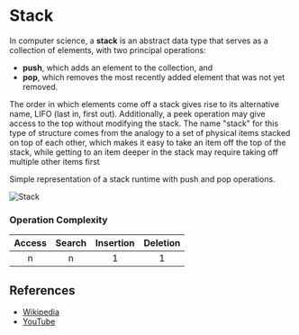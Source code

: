 # Stack

In computer science, a **stack** is an abstract data type that serves
as a collection of elements, with two principal operations:

* **push**, which adds an element to the collection, and
* **pop**, which removes the most recently added element that was not yet removed.

The order in which elements come off a stack gives rise to its
alternative name, LIFO (last in, first out). Additionally, a
peek operation may give access to the top without modifying
the stack. The name "stack" for this type of structure comes
from the analogy to a set of physical items stacked on top of
each other, which makes it easy to take an item off the top
of the stack, while getting to an item deeper in the stack
may require taking off multiple other items first

Simple representation of a stack runtime with push and pop operations.

![Stack](https://upload.wikimedia.org/wikipedia/commons/b/b4/Lifo_stack.png)

### Operation Complexity

| Access    | Search    | Insertion | Deletion  | 
| :-------: | :-------: | :-------: | :-------: | 
| n         | n         | 1         | 1         |

## References

- [Wikipedia](https://en.wikipedia.org/wiki/Stack_(abstract_data_type))
- [YouTube](https://www.youtube.com/watch?v=wjI1WNcIntg&list=PLLXdhg_r2hKA7DPDsunoDZ-Z769jWn4R8&index=3&)
